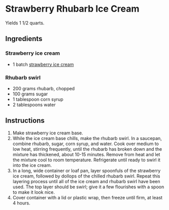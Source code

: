 # Strawberry Rhubarb Ice Cream

Yields 1 1/2 quarts.

## Ingredients

### Strawberry ice cream

- 1 batch [strawberry ice cream](strawberry-ice-cream.md)

### Rhubarb swirl

- 200 grams rhubarb, chopped
- 100 grams sugar
- 1 tablespoon corn syrup
- 2 tablespoons water

## Instructions

1. Make strawberry ice cream base.
2. While the ice cream base chills, make the rhubarb swirl. In a saucepan, combine rhubarb, sugar, corn syrup, and water. Cook over medium to low heat, stirring frequently, until the rhubarb has broken down and the mixture has thickened, about 10-15 minutes. Remove from heat and let the mixture cool to room temperature. Refrigerate until ready to swirl it into the ice cream.
3. In a long, wide container or loaf pan, layer spoonfuls of the strawberry ice cream, followed by dollops of the chilled rhubarb swirl. Repeat this layering process until all of the ice cream and rhubarb swirl have been used. The top layer should be swirl; give it a few flourishes with a spoon to make it look nice.
4. Cover container with a lid or plastic wrap, then freeze until firm, at least 4 hours.
